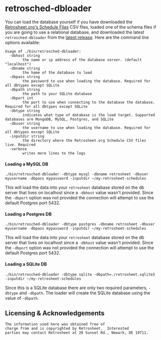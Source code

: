 # retrosched-dbloader
You can load the database yourself if you have downloaded the [Retrosheet.org's Schedule Files](http://www.retrosheet.org/schedule/index.html) CSV files, loaded one of the schema files if you are going to use a relational database, and downloaded the latest `retrosched-dbloader` from the [latest release](https://github.com/rippinrobr/baseball-stats-db/releases). Here are the command line options available:

```
Usage of ./bin/retrosched-dbloader:
  -dbhost string
    	the name or ip address of the database server. (default "localhost")
  -dbname string
    	the hame of the database to load
  -dbpass string
    	the password to use when loading the database. Required for all dbtypes except SQLite
  -dbpath string
    	the path to your SQLite database
  -dbport int
    	the port to use when connecting to the database the database. Required for all dbtypes except SQLite
  -dbtype string
    	indicates what type of database is the load target. Supported databases are MongoDB, MySQL, Postgres, and SQLite
  -dbuser string
    	the username to use when loading the database. Required for all dbtypes except SQLite
  -inputdir string
    	the directory where the Retrosheet.org Schedule CSV files live. Required
  -verbose
    	writes more lines to the logs
```

#### Loading a MySQL DB

`./bin/retrosched-dbloader -dbtype mysql -dbname retrosheet -dbuser myusername -dbpass mypassword -inputdir ~/my-retrosheet-schedules`

This will load the data into your `retrosheet` database stored on the db server that lives on localhost since a `-dbhost` value wasn't provided.  Since the `-dbport` option was not provided the connection will attempt to use the default Postgres port 5432. 

#### Loading a Postgres DB

`./bin/retrosched-dbloader -dbtype postgres -dbname retrosheet -dbuser myusername -dbpass mypassword -inputdir ~/my-retrosheet-schedules`

This will load the data into your `retrosheet` database stored on the db server that lives on localhost since a `-dbhost` value wasn't provided.  Since the `-dbport` option was not provided the connection will attempt to use the default Postgres port 5432. 

#### Loading a SQLite DB

`./bin/retrosched-dbloader -dbtype sqlite -dbpath=./retrosheet.sqlite3 -inputdir ~/my-retrosheet-schedules`

Since this is a SQLite database there are only two required parameters, `-dbtype` and `-dbpath`.  The loader will create the SQLite database using the value of `-dbpath`.

## Licensing & Acknowledgements

```
The information used here was obtained free of
charge from and is copyrighted by Retrosheet.  Interested
parties may contact Retrosheet at 20 Sunset Rd., Newark, DE 19711.
```

